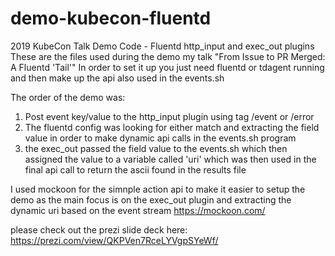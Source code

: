 # demo-kubecon-fluentd
2019 KubeCon Talk Demo Code - Fluentd http_input and exec_out plugins
These are the files used during the demo my talk "From Issue to PR Merged: A Fluentd 'Tail'"
In order to set it up you just need fluentd or tdagent running and then make up the api also used in the events.sh

The order of the demo was:

1. Post event key/value to the http_input plugin using tag /event or /error
2. The fluentd config was looking for either match and extracting the field value in order to make dynamic api calls in the events.sh program
3. the exec_out passed the field value to the events.sh which then assigned the value to a variable called 'uri' which was then used in the final api call to return the ascii found in the results file

I used mockoon for the simnple action api to make it easier to setup the demo as the main focus is on the exec_out plugin and extracting the dynamic uri based on the event stream
https://mockoon.com/

please check out the prezi slide deck here: https://prezi.com/view/QKPVen7RceLYVgpSYeWf/
